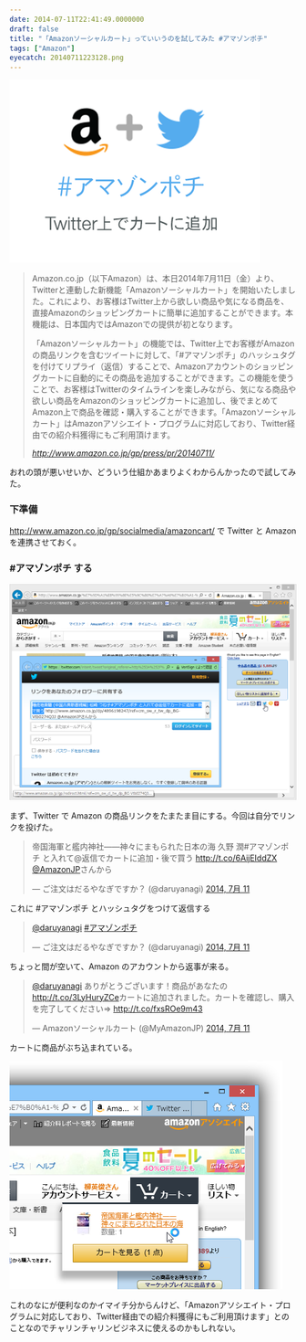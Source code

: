 ```yaml
---
date: 2014-07-11T22:41:49.0000000
draft: false
title: "「Amazonソーシャルカート」っていいうのを試してみた #アマゾンポチ"
tags: ["Amazon"]
eyecatch: 20140711223128.png
---
```

<p><span itemscope itemtype="http://schema.org/Photograph"><img src="20140711223128.png" alt="f:id:daruyanagi:20140711223128p:plain" title="f:id:daruyanagi:20140711223128p:plain" class="hatena-fotolife" itemprop="image"></span><br />
</p>

<blockquote cite="http://www.amazon.co.jp/gp/press/pr/20140711/">
<p>Amazon.co.jp（以下Amazon）は、本日2014年7月11日（金）より、Twitterと連動した新機能「Amazonソーシャルカート」を開始いたしました。これにより、お客様はTwitter上から欲しい商品や気になる商品を、直接Amazonのショッピングカートに簡単に追加することができます。本機能は、日本国内ではAmazonでの提供が初となります。</p><p>「Amazonソーシャルカート」の機能では、Twitter上でお客様がAmazonの商品リンクを含むツイートに対して、「#アマゾンポチ」のハッシュタグを付けてリプライ（返信）することで、Amazonアカウントのショッピングカートに自動的にその商品を追加することができます。この機能を使うことで、お客様はTwitterのタイムラインを楽しみながら、気になる商品や欲しい商品をAmazonのショッピングカートに追加し、後でまとめてAmazon上で商品を確認・購入することができます。「Amazonソーシャルカート」はAmazonアソシエイト・プログラムに対応しており、Twitter経由での紹介料獲得にもご利用頂けます。</p>

<cite><a href="http://www.amazon.co.jp/gp/press/pr/20140711/">http://www.amazon.co.jp/gp/press/pr/20140711/</a></cite>
</blockquote>
<p>おれの頭が悪いせいか、どういう仕組かあまりよくわからんかったので試してみた。</p>

<div class="section">
<h3>下準備</h3>
<p><a href="http://www.amazon.co.jp/gp/socialmedia/amazoncart/">http://www.amazon.co.jp/gp/socialmedia/amazoncart/</a> で Twitter と Amazon を連携させておく。</p>

</div>
<div class="section">
<h3>#アマゾンポチ する</h3>
<p><span itemscope itemtype="http://schema.org/Photograph"><img src="20140711223606.png" alt="f:id:daruyanagi:20140711223606p:plain" title="f:id:daruyanagi:20140711223606p:plain" class="hatena-fotolife" itemprop="image"></span></p><p>まず、Twitter で Amazon の商品リンクをたまたま目にする。今回は自分でリンクを投げた。</p><p><blockquote class="twitter-tweet" lang="ja"><p>帝国海軍と艦内神社――神々にまもられた日本の海 久野 潤#アマゾンポチ と入れて@返信でカートに追加・後で買う <a href="http://t.co/6AijEIddZX">http://t.co/6AijEIddZX</a> <a href="https://twitter.com/AmazonJP">@AmazonJP</a>さんから</p>&mdash; ご注文はだるやなぎですか？ (@daruyanagi) <a href="https://twitter.com/daruyanagi/statuses/487588215491014656">2014, 7月 11</a></blockquote><script async src="//platform.twitter.com/widgets.js" charset="utf-8"></script></p><p>これに #アマゾンポチ とハッシュタグをつけて返信する</p><p><blockquote class="twitter-tweet" lang="ja"><p><a href="https://twitter.com/daruyanagi">@daruyanagi</a> <a href="https://twitter.com/hashtag/%E3%82%A2%E3%83%9E%E3%82%BE%E3%83%B3%E3%83%9D%E3%83%81?src=hash">#アマゾンポチ</a></p>&mdash; ご注文はだるやなぎですか？ (@daruyanagi) <a href="https://twitter.com/daruyanagi/statuses/487588413491511296">2014, 7月 11</a></blockquote><script async src="//platform.twitter.com/widgets.js" charset="utf-8"></script></p><p>ちょっと間が空いて、Amazon のアカウントから返事が来る。</p><p><blockquote class="twitter-tweet" lang="ja"><p><a href="https://twitter.com/daruyanagi">@daruyanagi</a> ありがとうございます！商品があなたの<a href="http://t.co/3LyHuryZCe">http://t.co/3LyHuryZCe</a>カートに追加されました。カートを確認し、購入を完了してください⇒ <a href="http://t.co/fxsROe9m43">http://t.co/fxsROe9m43</a></p>&mdash; Amazonソーシャルカート (@MyAmazonJP) <a href="https://twitter.com/MyAmazonJP/statuses/487588556097867777">2014, 7月 11</a></blockquote><script async src="//platform.twitter.com/widgets.js" charset="utf-8"></script></p><p>カートに商品がぶち込まれている。</p><p><span itemscope itemtype="http://schema.org/Photograph"><img src="20140711223955.png" alt="f:id:daruyanagi:20140711223955p:plain" title="f:id:daruyanagi:20140711223955p:plain" class="hatena-fotolife" itemprop="image"></span></p><p>これのなにが便利なのかイマイチ分からんけど、「Amazonアソシエイト・プログラムに対応しており、Twitter経由での紹介料獲得にもご利用頂けます」とのことなのでチャリンチャリンビジネスに使えるのかもしれない。</p>

</div>